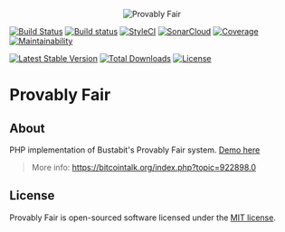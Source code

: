 <p align="center"><img src="https://i.imgur.com/Z0QCVwf.jpg" alt="Provably Fair" /></p>

[![Build Status](https://travis-ci.org/rogervila/provably-fair.svg?branch=master)](https://travis-ci.org/rogervila/provably-fair)
[![Build status](https://ci.appveyor.com/api/projects/status/vs90uj6b66s0ag6s?svg=true)](https://ci.appveyor.com/project/roger-vila/provably-fair)
[![StyleCI](https://github.styleci.io/repos/161685043/shield?branch=master)](https://github.styleci.io/repos/161685043)
[![SonarCloud](https://sonarcloud.io/api/project_badges/measure?project=provably-fair&metric=alert_status)](https://sonarcloud.io/dashboard?id=provably-fair)
[![Coverage](https://sonarcloud.io/api/project_badges/measure?project=provably-fair&metric=coverage)](https://sonarcloud.io/dashboard?id=provably-fair)
[![Maintainability](https://api.codeclimate.com/v1/badges/84d9fb2af3ebb2319e7e/maintainability)](https://codeclimate.com/github/rogervila/provably-fair/maintainability)

[![Latest Stable Version](https://poser.pugx.org/rogervila/provably-fair/v/stable)](https://packagist.org/packages/rogervila/provably-fair)
[![Total Downloads](https://poser.pugx.org/rogervila/provably-fair/downloads)](https://packagist.org/packages/rogervila/provably-fair)
[![License](https://poser.pugx.org/rogervila/provably-fair/license)](https://packagist.org/packages/rogervila/provably-fair)


# Provably Fair

## About

PHP implementation of Bustabit's Provably Fair system. [Demo here](https://provably-fair.vercel.app)

> More info: https://bitcointalk.org/index.php?topic=922898.0


## License

Provably Fair is open-sourced software licensed under the [MIT license](https://opensource.org/licenses/MIT).
